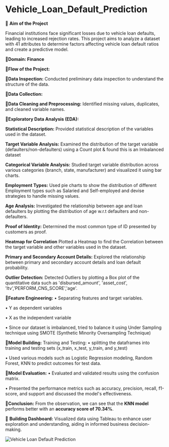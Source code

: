 # Vehicle_Loan_Default_Prediction


🔹 **Aim of the Project**

Financial institutions face significant losses due to vehicle loan defaults, leading to increased rejection rates. This project aims to analyze a dataset with 41 attributes to determine factors affecting vehicle loan default ratios and create a predictive model.

🔹**Domain: Finance**

🔹**Flow of the Project:**

🔹**Data Inspection:**
Conducted preliminary data inspection to understand the structure of the data.

🔹**Data Collection:**

🔹**Data Cleaning and Preprocessing:**
Identified missing values, duplicates, and cleaned variable names.

🔹**Exploratory Data Analysis (EDA):**

**Statistical Description:**
Provided statistical description of the variables used in the dataset.

**Target Variable Analysis:**
Examined the distribution of the target variable (defaulters/non-defaulters) using a Count plot & found this is an Imbalanced dataset

**Categorical Variable Analysis:**
Studied target variable distribution across various categories (branch, state, manufacturer) and visualized it using bar charts.

**Employment Types:** 
Used pie charts to show the distribution of different Employment types such as Salaried and Self-employed and devise strategies to handle missing values. 

**Age Analysis:**
Investigated the relationship between age and loan defaulters by plotting the distribution of age w.r.t defaulters and non-defaulters.

**Proof of Identity:**
Determined the most common type of ID presented by customers as proof.

**Heatmap for Correlation**
Plotted a Heatmap to find the Correlation between the target variable and other variables used in the dataset.

**Primary and Secondary Account Details:**
Explored the relationship between primary and secondary account details and loan default probability.

**Outlier Detection:** 
Detected Outliers by plotting a Box plot of the quantitative data such as 'disbursed_amount', 'asset_cost', 'ltv','PERFORM_CNS_SCORE','age'.


🔹**Feature Engineering:**
•	Separating features and target variables.

•	Y as dependent variables

•	X as the independent variable

•	Since our dataset is imbalanced, tried to balance it using Under Sampling technique using SMOTE (Synthetic Minority Oversampling Technique)

🔹**Model Building:**
Training and Testing: 
•	splitting the dataframes into training and testing sets (x_train, x_test, y_train, and y_test)

•	Used various models such as Logistic Regression modeling, Random Forest, KNN to predict outcomes for test data.

🔹**Model Evaluation:**
•	Evaluated and validated results using the confusion matrix.

•	Presented the performance metrics such as accuracy, precision, recall, f1-score, and support and discussed the model's effectiveness.

🔹**Conclusion:**
From the observation, we can see that the **KNN model** performs better with an **accuracy score of 70.34%**.

🔹 **Building Dashboard:**
Visualized data using Tableau to enhance user exploration and understanding, aiding in informed business decision-making.

![Vehicle Loan Default Prediction](https://github.com/nidhidivecha/Vehicle_Loan_Default_Prediction/assets/54711762/36616258-5086-497d-9c4a-d6cf6ada3d68)

